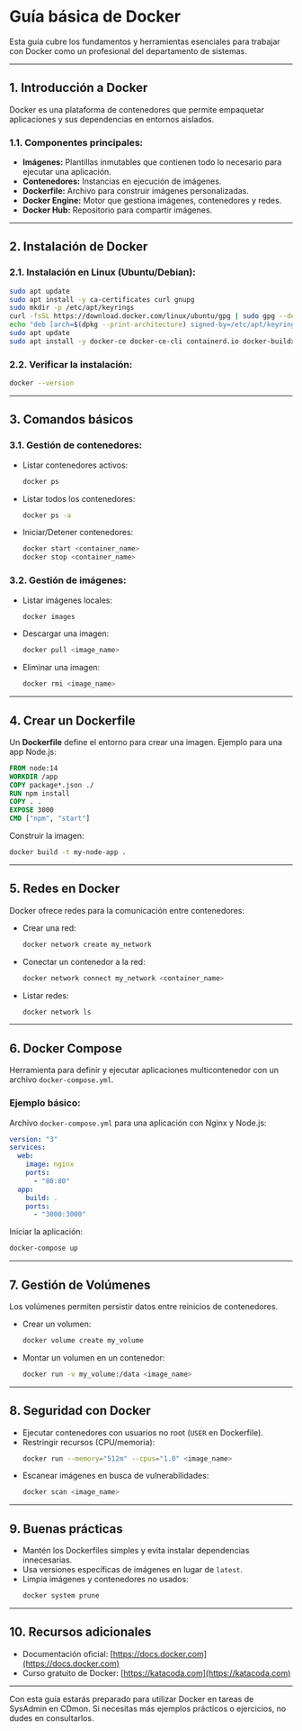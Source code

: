 
# Guía básica de Docker

Esta guía cubre los fundamentos y herramientas esenciales para trabajar con Docker como un profesional del departamento de sistemas.

---

## **1. Introducción a Docker**
Docker es una plataforma de contenedores que permite empaquetar aplicaciones y sus dependencias en entornos aislados. 

### **1.1. Componentes principales:**
- **Imágenes:** Plantillas inmutables que contienen todo lo necesario para ejecutar una aplicación.
- **Contenedores:** Instancias en ejecución de imágenes.
- **Dockerfile:** Archivo para construir imágenes personalizadas.
- **Docker Engine:** Motor que gestiona imágenes, contenedores y redes.
- **Docker Hub:** Repositorio para compartir imágenes.

---

## **2. Instalación de Docker**
### **2.1. Instalación en Linux (Ubuntu/Debian):**
```bash
sudo apt update
sudo apt install -y ca-certificates curl gnupg
sudo mkdir -p /etc/apt/keyrings
curl -fsSL https://download.docker.com/linux/ubuntu/gpg | sudo gpg --dearmor -o /etc/apt/keyrings/docker.gpg
echo "deb [arch=$(dpkg --print-architecture) signed-by=/etc/apt/keyrings/docker.gpg] https://download.docker.com/linux/ubuntu $(lsb_release -cs) stable" | sudo tee /etc/apt/sources.list.d/docker.list > /dev/null
sudo apt update
sudo apt install -y docker-ce docker-ce-cli containerd.io docker-buildx-plugin docker-compose-plugin
```

### **2.2. Verificar la instalación:**
```bash
docker --version
```

---

## **3. Comandos básicos**
### **3.1. Gestión de contenedores:**
- Listar contenedores activos:
  ```bash
  docker ps
  ```
- Listar todos los contenedores:
  ```bash
  docker ps -a
  ```
- Iniciar/Detener contenedores:
  ```bash
  docker start <container_name>
  docker stop <container_name>
  ```

### **3.2. Gestión de imágenes:**
- Listar imágenes locales:
  ```bash
  docker images
  ```
- Descargar una imagen:
  ```bash
  docker pull <image_name>
  ```
- Eliminar una imagen:
  ```bash
  docker rmi <image_name>
  ```

---

## **4. Crear un Dockerfile**
Un **Dockerfile** define el entorno para crear una imagen. Ejemplo para una app Node.js:
```Dockerfile
FROM node:14
WORKDIR /app
COPY package*.json ./
RUN npm install
COPY . .
EXPOSE 3000
CMD ["npm", "start"]
```

Construir la imagen:
```bash
docker build -t my-node-app .
```

---

## **5. Redes en Docker**
Docker ofrece redes para la comunicación entre contenedores:
- Crear una red:
  ```bash
  docker network create my_network
  ```
- Conectar un contenedor a la red:
  ```bash
  docker network connect my_network <container_name>
  ```
- Listar redes:
  ```bash
  docker network ls
  ```

---

## **6. Docker Compose**
Herramienta para definir y ejecutar aplicaciones multicontenedor con un archivo `docker-compose.yml`.

### **Ejemplo básico:**
Archivo `docker-compose.yml` para una aplicación con Nginx y Node.js:
```yaml
version: "3"
services:
  web:
    image: nginx
    ports:
      - "80:80"
  app:
    build: .
    ports:
      - "3000:3000"
```

Iniciar la aplicación:
```bash
docker-compose up
```

---

## **7. Gestión de Volúmenes**
Los volúmenes permiten persistir datos entre reinicios de contenedores.
- Crear un volumen:
  ```bash
  docker volume create my_volume
  ```
- Montar un volumen en un contenedor:
  ```bash
  docker run -v my_volume:/data <image_name>
  ```

---

## **8. Seguridad con Docker**
- Ejecutar contenedores con usuarios no root (`USER` en Dockerfile).
- Restringir recursos (CPU/memoria):
  ```bash
  docker run --memory="512m" --cpus="1.0" <image_name>
  ```
- Escanear imágenes en busca de vulnerabilidades:
  ```bash
  docker scan <image_name>
  ```

---

## **9. Buenas prácticas**
- Mantén los Dockerfiles simples y evita instalar dependencias innecesarias.
- Usa versiones específicas de imágenes en lugar de `latest`.
- Limpia imágenes y contenedores no usados:
  ```bash
  docker system prune
  ```

---

## **10. Recursos adicionales**
- Documentación oficial: [https://docs.docker.com](https://docs.docker.com)
- Curso gratuito de Docker: [https://katacoda.com](https://katacoda.com)

---

Con esta guía estarás preparado para utilizar Docker en tareas de SysAdmin en CDmon. Si necesitas más ejemplos prácticos o ejercicios, no dudes en consultarlos.
